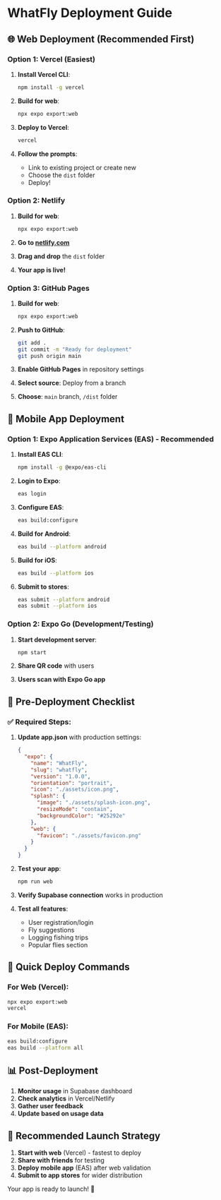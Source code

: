# WhatFly Deployment Guide

## 🌐 Web Deployment (Recommended First)

### Option 1: Vercel (Easiest)

1. **Install Vercel CLI**:
   ```bash
   npm install -g vercel
   ```

2. **Build for web**:
   ```bash
   npx expo export:web
   ```

3. **Deploy to Vercel**:
   ```bash
   vercel
   ```

4. **Follow the prompts**:
   - Link to existing project or create new
   - Choose the `dist` folder
   - Deploy!

### Option 2: Netlify

1. **Build for web**:
   ```bash
   npx expo export:web
   ```

2. **Go to [netlify.com](https://netlify.com)**
3. **Drag and drop** the `dist` folder
4. **Your app is live!**

### Option 3: GitHub Pages

1. **Build for web**:
   ```bash
   npx expo export:web
   ```

2. **Push to GitHub**:
   ```bash
   git add .
   git commit -m "Ready for deployment"
   git push origin main
   ```

3. **Enable GitHub Pages** in repository settings
4. **Select source**: Deploy from a branch
5. **Choose**: `main` branch, `/dist` folder

## 📱 Mobile App Deployment

### Option 1: Expo Application Services (EAS) - Recommended

1. **Install EAS CLI**:
   ```bash
   npm install -g @expo/eas-cli
   ```

2. **Login to Expo**:
   ```bash
   eas login
   ```

3. **Configure EAS**:
   ```bash
   eas build:configure
   ```

4. **Build for Android**:
   ```bash
   eas build --platform android
   ```

5. **Build for iOS**:
   ```bash
   eas build --platform ios
   ```

6. **Submit to stores**:
   ```bash
   eas submit --platform android
   eas submit --platform ios
   ```

### Option 2: Expo Go (Development/Testing)

1. **Start development server**:
   ```bash
   npm start
   ```

2. **Share QR code** with users
3. **Users scan with Expo Go app**

## 🔧 Pre-Deployment Checklist

### ✅ Required Steps:

1. **Update app.json** with production settings:
   ```json
   {
     "expo": {
       "name": "WhatFly",
       "slug": "whatfly",
       "version": "1.0.0",
       "orientation": "portrait",
       "icon": "./assets/icon.png",
       "splash": {
         "image": "./assets/splash-icon.png",
         "resizeMode": "contain",
         "backgroundColor": "#25292e"
       },
       "web": {
         "favicon": "./assets/favicon.png"
       }
     }
   }
   ```

2. **Test your app**:
   ```bash
   npm run web
   ```

3. **Verify Supabase connection** works in production

4. **Test all features**:
   - User registration/login
   - Fly suggestions
   - Logging fishing trips
   - Popular flies section

## 🚀 Quick Deploy Commands

### For Web (Vercel):
```bash
npx expo export:web
vercel
```

### For Mobile (EAS):
```bash
eas build:configure
eas build --platform all
```

## 📊 Post-Deployment

1. **Monitor usage** in Supabase dashboard
2. **Check analytics** in Vercel/Netlify
3. **Gather user feedback**
4. **Update based on usage data**

## 🎯 Recommended Launch Strategy

1. **Start with web** (Vercel) - fastest to deploy
2. **Share with friends** for testing
3. **Deploy mobile app** (EAS) after web validation
4. **Submit to app stores** for wider distribution

Your app is ready to launch! 🎣
